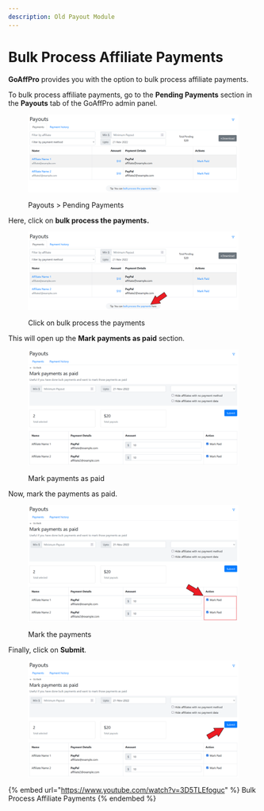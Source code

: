 ```yaml
---
description: Old Payout Module
---
```


# Bulk Process Affiliate Payments

**GoAffPro** provides you with the option to bulk process affiliate payments.

To bulk process affiliate payments, go to the **Pending Payments** section in the **Payouts** tab of the GoAffPro admin panel.

<figure><img src="../../.gitbook/assets/image (1582).png" alt=""><figcaption><p>Payouts > Pending Payments</p></figcaption></figure>

Here, click on **bulk process the payments.**

<figure><img src="../../.gitbook/assets/Screenshot 2022-11-21 184347.png" alt=""><figcaption><p>Click on bulk process the payments</p></figcaption></figure>

This will open up the **Mark payments as paid** section.

<figure><img src="../../.gitbook/assets/image (553).png" alt=""><figcaption><p>Mark payments as paid </p></figcaption></figure>

Now, mark the payments as paid.&#x20;

<figure><img src="../../.gitbook/assets/Screenshot 2022-11-21 184609.png" alt=""><figcaption><p>Mark the payments</p></figcaption></figure>

Finally, click on **Submit**.

<figure><img src="../../.gitbook/assets/Screenshot 2022-11-21 185000.png" alt=""><figcaption></figcaption></figure>

{% embed url="https://www.youtube.com/watch?v=3D5TLEfoguc" %}
Bulk Process Affiliate Payments
{% endembed %}
